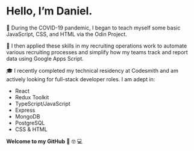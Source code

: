# Hello, I’m Daniel.
📝 During the COVID-19 pandemic, I began to teach myself some basic JavaScript, CSS, and HTML via the Odin Project.

🤔 I then applied these skills in my recruiting operations work to automate various recruiting processes and simplify how my teams track and report data using Google Apps Script.

🎓 I recently completed my technical residency at Codesmith and am actively looking for full-stack developer roles. I am adept in:
- React
- Redux Toolkit
- TypeScript/JavaScript
- Express
- MongoDB
- PostgreSQL
- CSS & HTML

**Welcome to my GitHub** 👋 🤓 💻
